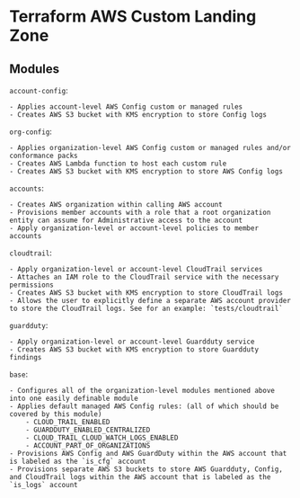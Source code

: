 # Terraform AWS Custom Landing Zone

## Modules

`account-config`:
    
    - Applies account-level AWS Config custom or managed rules
    - Creates AWS S3 bucket with KMS encryption to store Config logs

`org-config`:
    
    - Applies organization-level AWS Config custom or managed rules and/or conformance packs
    - Creates AWS Lambda function to host each custom rule
    - Creates AWS S3 bucket with KMS encryption to store AWS Config logs

`accounts`:

    - Creates AWS organization within calling AWS account
    - Provisions member accounts with a role that a root organization entity can assume for Administrative access to the account
    - Apply organization-level or account-level policies to member accounts

`cloudtrail`:

    - Apply organization-level or account-level CloudTrail services
    - Attaches an IAM role to the CloudTrail service with the necessary permissions
    - Creates AWS S3 bucket with KMS encryption to store CloudTrail logs
    - Allows the user to explicitly define a separate AWS account provider to store the CloudTrail logs. See for an example: `tests/cloudtrail`

`guardduty`:

    - Apply organization-level or account-level Guardduty service
    - Creates AWS S3 bucket with KMS encryption to store Guardduty findings


`base`:

    - Configures all of the organization-level modules mentioned above into one easily definable module
    - Applies default managed AWS Config rules: (all of which should be covered by this module)
        - CLOUD_TRAIL_ENABLED
        - GUARDDUTY_ENABLED_CENTRALIZED
        - CLOUD_TRAIL_CLOUD_WATCH_LOGS_ENABLED
        - ACCOUNT_PART_OF_ORGANIZATIONS
    - Provisions AWS Config and AWS GuardDuty within the AWS account that is labeled as the `is_cfg` account
    - Provisions separate AWS S3 buckets to store AWS Guardduty, Config, and CloudTrail logs within the AWS account that is labeled as the `is_logs` account

